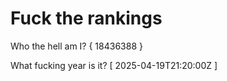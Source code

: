 # Fuck the rankings

Who the hell am I?
{ 18436388 }

What fucking year is it?
[ 2025-04-19T21:20:00Z ]
